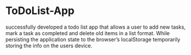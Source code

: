 # ToDoList-App
successfully developed a todo list app that allows a user to add new tasks, mark a task as completed and delete old items in a list format. While persisting the application state to the browser’s localStorage temporarily storing the info on the users device.
